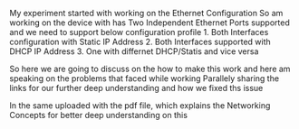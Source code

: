 My experiment started with working on the Ethernet Configuration
So am working on the device with has Two Independent Ethernet Ports supported and we need to support below configuration profile
      1. Both Interfaces configuration with Static IP Address
      2. Both Interfaces supported with DHCP IP Address
      3. One with differnet DHCP/Statis and vice versa

So here we are going to discuss on the how to make this work and here am speaking on the problems that faced while working
Parallely sharing the links for our further deep understanding and how we fixed ths issue

In the same uploaded with the pdf file, which explains the Networking Concepts for better deep understanding on this
